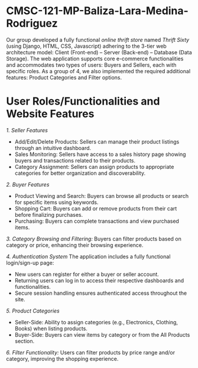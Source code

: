 # CMSC-121-MP-Baliza-Lara-Medina-Rodriguez

Our group developed a fully functional *online thrift store* named *Thrift Sixty* (using Django, HTML, CSS, Javascript) adhering to the 3-tier web architecture model: Client (Front-end) – Server (Back-end) – Database (Data Storage). The web application supports core e-commerce functionalities and accommodates two types of users: Buyers and Sellers, each with specific roles. As a group of 4, we also implemented the required additional features: Product Categories and Filter options.

# User Roles/Functionalities and Website Features
*1. Seller Features*
- Add/Edit/Delete Products: Sellers can manage their product listings through an intuitive dashboard.
- Sales Monitoring: Sellers have access to a sales history page showing buyers and transactions related to their products.
- Category Assignment: Sellers can assign products to appropriate categories for better organization and discoverability.

*2. Buyer Features*
- Product Viewing and Search: Buyers can browse all products or search for specific items using keywords.
- Shopping Cart: Buyers can add or remove products from their cart before finalizing purchases.
- Purchasing: Buyers can complete transactions and view purchased items.

*3. Category Browsing and Filtering:* Buyers can filter products based on category or price, enhancing their browsing experience.

*4. Authentication System* 
The application includes a fully functional login/sign-up page:
- New users can register for either a buyer or seller account.
- Returning users can log in to access their respective dashboards and functionalities.
- Secure session handling ensures authenticated access throughout the site.

*5. Product Categories*
- Seller-Side: Ability to assign categories (e.g., Electronics, Clothing, Books) when listing products.
- Buyer-Side: Buyers can view items by category or from the All Products section.

*6. Filter Functionality:* Users can filter products by price range and/or category, improving the shopping experience.
